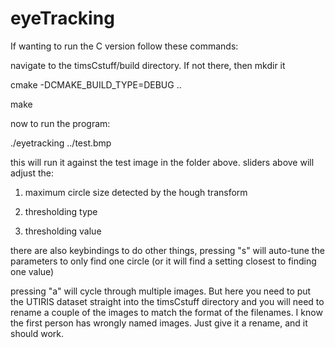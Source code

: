 # eyeTracking

If wanting to run the C version follow these commands:

navigate to the timsCstuff/build directory. If not there, then mkdir it

cmake -DCMAKE_BUILD_TYPE=DEBUG ..

make

now to run the program:

./eyetracking ../test.bmp

this will run it against the test image in the folder above.
sliders above will adjust the:

1) maximum circle size detected by the hough transform

2) thresholding type

3) thresholding value

there are also keybindings to do other things,
pressing "s" will auto-tune the parameters to only find one circle (or it will find a setting closest to finding one value)

pressing "a" will cycle through multiple images. But here you need to put the UTIRIS dataset straight into the timsCstuff directory
and you will need to rename a couple of the images to match the format of the filenames. I know the first person has wrongly named images.
Just give it a rename, and it should work. 
